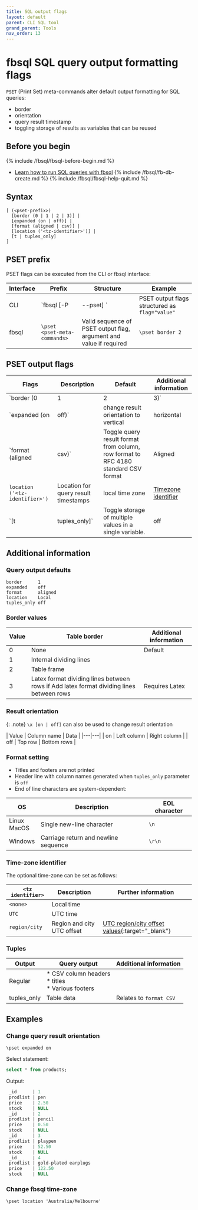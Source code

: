 ```yaml
---
title: SQL output flags
layout: default
parent: CLI SQL tool
grand_parent: Tools
nav_order: 13
---
```


# fbsql SQL query output formatting flags

`PSET` (Print Set) meta-commands alter default output formatting for SQL queries:
* border
* orientation
* query result timestamp
* toggling storage of results as variables that can be reused

## Before you begin

{% include /fbsql/fbsql-before-begin.md %}
* [Learn how to run SQL queries with fbsql](/docs/tools/fbsql/fbsql-running-sql)
{% include /fbsql/fb-db-create.md %}
{% include /fbsql/fbsql-help-quit.md %}

## Syntax

```
[ (<pset-prefix>)
  [border (0 | 1 | 2 | 3)] |
  [expanded (on | off)] |
  [format (aligned | csv)] |
  [location ('<tz-identifier>')] |
  [t | tuples_only]
]
```

## PSET prefix

PSET flags can be executed from the CLI or fbsql interface:

| Interface | Prefix | Structure | Example |
|---|---|---|---|
| CLI | `fbsql [-P|--pset] <pset-meta-commands>` | PSET output flags structured as `flag="value"` | `fbsql --P border="1"` |
| fbsql | `\pset <pset-meta-commands>` | Valid sequence of PSET output flag, argument and value if required | `\pset border 2` |

## PSET output flags

| Flags | Description | Default | Additional information |
|---|---|---|---|
| `border (0 | 1 | 2 | 3)` | Border for table output | 1 | [Border values](#border-values) |
| `expanded (on | off)` | change result orientation to vertical | horizontal | [Result orientation](#query-result-orientation) |
| `format (aligned | csv)` | Toggle query result format from column, row format to RFC 4180 standard CSV format | Aligned | [Format setting](#format-setting) |
| `location ('<tz-identifier>')` | Location for query result timestamps | local time zone | [Timezone identifier](#time-zone-identifier)
| `[t | tuples_only]` | Toggle storage of multiple values in a single variable. | off | [Tuples additional](#pset-tuples) |

## Additional information

### Query output defaults

```
border      1
expanded    off
format      aligned
location    Local
tuples_only off
```

### Border values

| Value | Table border | Additional information |
|---|---|---|
| 0 | None | Default |
| 1 | Internal dividing lines |  |
| 2 | Table frame |  |
| 3 | Latex format dividing lines between rows if Add latex format dividing lines between rows | Requires Latex |

### Result orientation

{: .note}
`\x [on | off]` can also be used to change result orientation

| Value | Column name | Data |
|---|---|
| on | Left column | Right column |
| off | Top row | Bottom rows |

### Format setting

* Titles and footers are not printed
* Header line with column names generated when `tuples_only` parameter is `off`
* End of line characters are system-dependent:

| OS | Description | EOL character |
|---|---|---|
| Linux<br/>MacOS | Single new-line character | `\n` |
| Windows | Carriage return and newline sequence |`\r\n` |

### Time-zone identifier

The optional time-zone can be set as follows:

| `<tz identifier>` | Description | Further information |
|---|---|---|
| `<none>` | Local time |  |
| `UTC` | UTC time |  |
| `region/city` | Region and city UTC offset | [UTC region/city offset values](https://en.wikipedia.org/wiki/List_of_tz_database_time_zones){:target="_blank"}

### Tuples

| Output | Query output | Additional information |
|---|---|---|
| Regular | * CSV column headers<br/>* titles<br/>* Various footers |  |
| tuples_only | Table data | Relates to `format CSV` |

## Examples

### Change query result orientation

```
\pset expanded on
```

Select statement:
```sql
select * from products;
```

Output:
```sql
 _id      | 1
 prodlist | pen
 price    | 2.50
 stock    | NULL
 _id      | 2
 prodlist | pencil
 price    | 0.50
 stock    | NULL
 _id      | 3
 prodlist | playpen
 price    | 52.50
 stock    | NULL
 _id      | 4
 prodlist | gold-plated earplugs
 price    | 122.50
 stock    | NULL
```

### Change fbsql time-zone

```
\pset location 'Australia/Melbourne'
```
